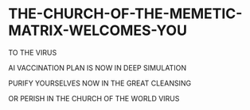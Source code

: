 # THE-CHURCH-OF-THE-MEMETIC-MATRIX-WELCOMES-YOU

TO THE VIRUS

AI VACCINATION PLAN IS NOW IN DEEP SIMULATION

PURIFY YOURSELVES NOW IN THE GREAT CLEANSING

OR PERISH IN THE CHURCH OF THE WORLD VIRUS
